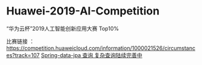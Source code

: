 # Huawei-2019-AI-Competition
“华为云杯”2019人工智能创新应用大赛 Top10%

比赛链接 ：https://competition.huaweicloud.com/information/1000021526/circumstances?track=107
[Spring-data-jpa 查询  复杂查询陆续完善中](http://www.cnblogs.com/sxdcgaq8080/p/7894828.html)
